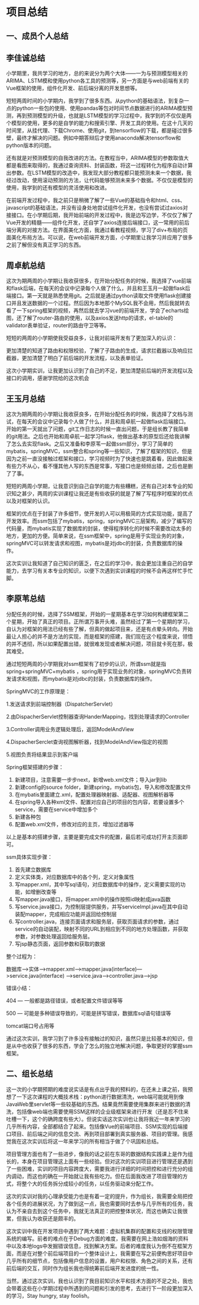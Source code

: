 # 项目总结

## 一、成员个人总结

## 李佳诚总结

​	小学期里，我共学习的地方，总的来说分为两个大体——一为与预测模型相关的ARIMA、LSTM模和使用python各工具的预测等，另一方面是与web前端有关的Vue框架的使用，组件化开发、前后端分离的开发思想等。

​	短短两周时间的小学期内，我学到了很多东西。从python的基础语法，到复杂一点的python一些包的使用、使用pandas等包对时间节点数据进行的ARIMA模型预测，再到预测模型的升级，也就是LSTM模型的学习过程中，我学到的不仅仅是两个模型的使用，更多的是自学的能力和搜索引擎、开发工具的使用。在这十几天的时间里，从挂代理、下载Chrome、使用git，到tensorflow的下载，都是碰过很多壁，最终才解决的问题。例如中期答辩后才使用anaconda解决tensorflow和python版本的问题。

​	还有就是对预测模型的自我改进的方法。在教程当中，ARIMA模型的参数取值大都是看图来取得的，我通过查询资料、封装函数，将这一过程转化为程序自动计算出参数。在LSTM模型的改造中，我发现大部分教程都只能预测未来一个数据，我经过改动，使用滚动预测的方法，让代码能够预测未来多个数据。不仅仅是模型的使用，我学到的还有模型的灵活使用和改进。

​	在前端开发过程中，我之前只是稍微了解了一些Vue的基础指令和html、css、javascript的基础语法，并没有设身处地尝试组件化开发，也没有尝试过axios对接接口。在小学期后期，我开始前端的开发过程中，我是边写边学，不仅仅了解了Vue开发的精髓——组件化开发，还自学了axios连接后端接口，这一常用的前后端分离的对接方法。在界面美化方面，我通过看教程视频，学习了div+布局的页面美化布局方法。可以说，在web前端开发方面，小学期里让我学习并应用了很多之前了解但没有真正学习的东西。

## 周卓航总结

​	这次为期两周的小学期让我收获很多，在开始分配任务的时候，我选择了vue前端和flask后端，在每天的会议中记录每个人做了什么，并且和王玉月一起做flask后端接口。第一天就是熟悉使用git。之后就是通过python读取文件使用flask创建接口并且发送数据的一个过程。然后因为本地那个MySQL我不会用，然后我就转去看了一下spring框架的视频，再然后就去学习vue的前端开发，学会了echarts绘图，还了解了router-路由的使用，以及axios发送http的请求，el-table的validator表单验证，router的路由守卫等等。

​	短短的两周的小学期使我受益良多，让我对前端开发有了更加深入的认识：

​	更加清楚的知道了路由和权限校验，了解了子路由的生成，请求拦截器以及响应拦截器，更加清楚了明白了前后端的开发流程，以及表单验证。

​	这次小学期实训，让我更加认识到了自己的不足，更加清楚前后端的开发流程以及接口的调用，感谢学院给的这次机会

## 王玉月总结

​	这次为期两周的小学期让我收获良多，在开始分配任务的时候，我选择了文档与测试，在每天的会议中记录每个人做了什么，并且和周卓航一起做flask后端接口。开始的第一天就出了问题，git工作日志的时候一直出问题，于是组长教了我简单的git用法。之后也开始和周卓航一起学习flask，他做出基本的原型后还给我讲解了怎么去实现flask。之后又准备和李原苇一起做ssm部分，学习了简单的mybatis，springMVC，ssm整合和spring等一些知识，了解了框架的知识，但是因为之前一直没接触过框架和接口，学习视频时为了快速也是跳着看，因此做起来有些力不从心，看不懂其他人写的东西是常事，写接口也是频频出错，之后也是删了了事。

​	短短的两周小学期，让我意识到自己自学的能力有些糟糕，还有自己对本专业的知识知之甚少，两周的实训课程让我还是有些收获的就是了解了写程序时框架的优点以及对框架的认识。

​	框架的优点在于封装了许多细节，使开发的人可以用极简的方式实现功能，提高了开发效率。而ssm包括了mybatis，spring，springMVC三层架构，减少了编写的代码量，而mybatis实现了数据库的封装，使得程序转化的时候不需要改动太多的地方，更加的方便。简单来说，在ssm框架中，spring是用于实现业务的对象，springMVC可以转发请求和视图，mybatis是对jdbc的封装，负责数据库的操作。

​	这次实训让我知道了自己知识的匮乏，在之后的学习中，我会更加注重自己的自学能力，去学习有关本专业的知识，以便下次遇到实训课程的时候不会再这样忙手忙脚。

## 李原苇总结

​	分配任务的时候，选择了SSM框架，开始的一星期基本在学习如何构建框架第二个星期，开始了真正的项目。正所谓万事开头难，虽然经过了第一个星期的学习，自认为对框架的用法已经有些了解，但真的做起项目来，还是有点晕头转向。开始最让人担心的并不是方法的实现，而是框架的搭建，我们现在这个程度来说，领悟的并不透彻，所以如果配置出错，就很难发现或者解决问题，项目就卡死在那，极其难受。

​	通过短短两周的小学期我对ssm框架有了初步的认识，所谓ssm就是指spring+springMVC+mybatis ，spring用于实现业务的对象，springMVC负责转发请求和视图，而mybatis是对jdbc的封装，负责数据库的操作。

SpringMVC的工作原理是： 

1.发送请求到前端控制器（DispatcherServlet）  

2.由DispacherServlet控制器查询HanderMapping，找到处理请求的Controller    

3.Controller调用业务逻辑处理后，返回ModelAndView    

4.DispacherSerclet查询视图解析器，找到ModelAndView指定的视图    

5.视图负责将结果显示到客户端

Spring框架搭建的步骤：    

1. 新建项目，注意需要一步步next，新增web.xml文件；导入jar到lib  
2. 新建config的source folder，新建spring，mybatis包，导入和修改配置文件   
3. 在mybatis里面建立.xml，配置处理器映射器、适配器、视图解析器等   
4. 在spring导入各种xml文件、配置对应自己的项目的包内容，若要设置多个service，需要在service中增加多个<bean>    
5. 新建各种包  
6. 配置web.xml文件，修改对应的主页，增加过滤器等   

以上是基本的搭建步骤，主要是要完成文件的配置，最后若可成功打开主页面即可。

ssm具体实现步骤：

1. 首先建立数据库
2. 定义实体类，对应数据库中的各个列，定义对象属性    
3. 写mapper.xml，其中写sql语句，对应数据库中的操作，定义需要实现的功能，如增删改查等    
4. 写mapper.java接口，将mapper.xml中的操作按照id映射成java函数   
5. 写service.java接口，为控制层提供服务，并写serviceImpl.java在其中自动装配mapper，完成相应功能并返回给控制层  
6. 写controller.java，连接页面请求和服务层，获取页面请求的参数，通过service的自动装配，映射不同的URL到相应到不同的地方处理函数，并获取参数，对参数处理返回给服务层。    
7. 写jsp静态页面，返回参数和获取的数据

整个过程为：

数据库—>实体—>mapper.xml—>mapper.java(interface)—>service.java(interface) —>service.java—>controller.java—>jsp

错误小结：

404 — 一般都是路径错误，或者配置文件错误等等    

500 — 可能是多种错误导致的，可能是拼写错误，数据库sql语句错误等    

tomcat端口号占用等    

​	通过这次实训，我学习到了许多没有接触过的知识，虽然只是比较基本的知识，但是从中也收获了很多的东西，学会了怎么的独立地解决问题，争取更好的掌握ssm框架。

## 二、组长总结

​	这一次的小学期预期的难度说实话是有点出乎我的预料的，在还未上课之前，我预想了一下这次课程的大概技术栈：python进行数据清洗，web端可能就用到像JavaWeb里servlet等一些较基础的东西。结果竟然需要使用集群来进行数据的清洗，包括像web端也需要使用SSM这样的企业级框架来进行开发（还是忍不住来吐槽一下，这个的确跨度有些大）。但说实话这次实训也让我将我近一年来学习的几乎所有内容，全部都结合了起来。包括像Vue的前端项目、SSM实现的后端接口项目、前后端之间的信息交流、再到项目部署到真实服务器、项目的管理。我感觉我在这次实训后将这一年来学习的所有相当于做了个巩固和总结。

​	项目管理方面也有了一些进步，像我的话之前在东哥的数据结构实践课上是作为组长的，本身在项目管理这上面有一些经验。但对这次的实训项目进行管理还是遇到了一些困难，实训的项目内容跨度大，需要我进行详细的时间把控和进行充分的组内调动，而这也的确在一开始就让我有些吃力。但在后面我改进了项目管理的方式，将整个大的任务拆分成较小的任务，以任务驱动来分配工作。

​	这次的实训对我的心理承受能力也是有着一定的提升，作为组长，我需要全局把控各个任务的进展状况，为了做到这一点，我也需要同时去参与几乎所有的任务，我认为不亲自去到这个任务中，我就无法真正的把控整体状况，而这也确实让我很累，但我认为收获还是颇丰的。

​	这次实训中我在开发项目中遇到了两大难题：虚拟机集群的配置和支线的权限管理系统的编写。前者的难点在于Debug方面的难度，我需要在网上浩如烟海的资料中以及本地logs中发掘错误信息，找到解决方案。后者的难度我认为倒不在框架方面，而是在对整个前后端项目的一个整体设计上，我需要在写之前便构思好项目中几乎所有的细节点，包括像用户信息的设置，用户和权限、角色之间的关系，还有前后端的交互，同时作为组长我也得统筹前后端开发进度的统一性。

​	当然，通过这次实训，我也认识到了我目前知识水平和技术方面的不足之处，我也会带着这些在小学期过程中所遇到的问题和引发的思考，去进行下一阶段更加深入的学习，Stay hungry, stay foolish。

